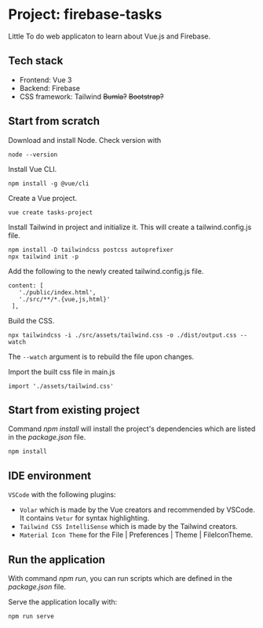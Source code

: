 # Project: firebase-tasks
Little To do web applicaton to learn about Vue.js and Firebase.

## Tech stack
- Frontend: Vue 3
- Backend: Firebase
- CSS framework: Tailwind ~~Bumla?~~ ~~Bootstrap?~~

## Start from scratch
Download and install Node. Check version with 
```
node --version
```
Install Vue CLI.
```
npm install -g @vue/cli
```

Create a Vue project.
```
vue create tasks-project
```

Install Tailwind in project and initialize it. This will create a tailwind.config.js file.
```
npm install -D tailwindcss postcss autoprefixer
npx tailwind init -p
```

Add the following to the newly created tailwind.config.js file.
 ```
 content: [
    './public/index.html',
    './src/**/*.{vue,js,html}'
  ],
 ```

Build the CSS.
```
npx tailwindcss -i ./src/assets/tailwind.css -o ./dist/output.css --watch
```
The `--watch` argument is to rebuild the file upon changes.

Import the built css file in main.js
```
import './assets/tailwind.css'
```
## Start from existing project
Command *npm install* will install the project's dependencies which are listed in the *package.json* file. 
```
npm install
```

## IDE environment
`VSCode` with the following plugins:
- `Volar` which is made by the Vue creators and recommended by VSCode. It contains `Vetur` for syntax highlighting.
- `Tailwind CSS IntelliSense` which is made by the Tailwind creators.
- `Material Icon Theme` for the File | Preferences | Theme | FileIconTheme.

## Run the application
With command *npm run*, you can run scripts which are defined in the *package.json* file.

Serve the application locally with:
```
npm run serve 
```